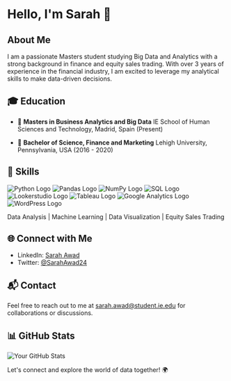 # Hello, I'm Sarah 👋

## About Me

I am a passionate Masters student studying Big Data and Analytics with a strong background in finance and equity sales trading. With over 3 years of experience in the financial industry, I am excited to leverage my analytical skills to make data-driven decisions.

## 🎓 Education

-  🏫 **Masters in Business Analytics and Big Data** IE School of Human Sciences and Technology, Madrid, Spain (Present)

-  🏫 **Bachelor of Science, Finance and Marketing** Lehigh University, Pennsylvania, USA (2016 - 2020)
 
## 🚀 Skills

![Python Logo](https://img.shields.io/badge/-Python-3776AB?logo=python&logoColor=white) ![Pandas Logo](https://img.shields.io/badge/-Pandas-150458?logo=pandas&logoColor=white) ![NumPy Logo](https://img.shields.io/badge/-NumPy-013243?logo=numpy&logoColor=white) ![SQL Logo](https://img.shields.io/badge/-SQL-4479A1?logo=sql&logoColor=white) ![Lookerstudio Logo](https://img.shields.io/badge/-Lookerstudio-FF6F61?logo=looker&logoColor=white) ![Tableau Logo](https://img.shields.io/badge/-Tableau-E97627?logo=tableau&logoColor=white) ![Google Analytics Logo](https://img.shields.io/badge/-Google%20Analytics-E37400?logo=google-analytics&logoColor=white) ![WordPress Logo](https://img.shields.io/badge/-WordPress-21759B?logo=wordpress&logoColor=white)

Data Analysis | Machine Learning | Data Visualization | Equity Sales Trading

## 🌐 Connect with Me

- LinkedIn: [Sarah Awad](https://www.linkedin.com/in/SarahAwad24/)
- Twitter: [@SarahAwad24](https://twitter.com/SarahAwad24)

## 📬 Contact

Feel free to reach out to me at [sarah.awad@student.ie.edu](mailto:sarah.awad@student.ie.edu) for collaborations or discussions.

## 📊 GitHub Stats

![Your GitHub Stats](https://github-readme-stats.vercel.app/api?username=YourUsername&show_icons=true&theme=dark)

Let's connect and explore the world of data together! 🌍
